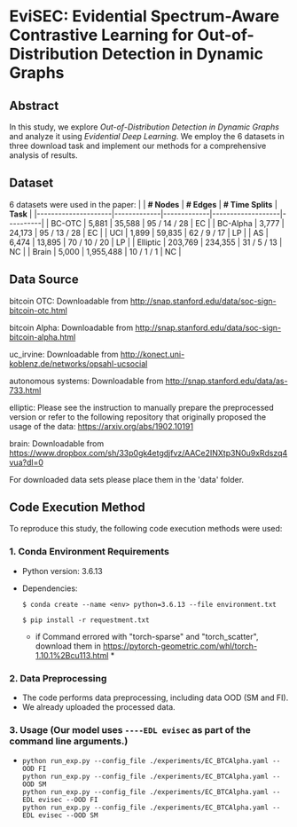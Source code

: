# EviSEC: Evidential Spectrum-Aware Contrastive Learning for Out-of-Distribution Detection in Dynamic Graphs

## Abstract
In this study, we explore *Out-of-Distribution Detection in Dynamic Graphs* and analyze it using *Evidential Deep Learning*. We employ the 6 datasets in three download task and implement our methods for a comprehensive analysis of results.

## Dataset
6 datasets were used in the paper:
|                     | **# Nodes** | **# Edges** | **# Time Splits** | **Task** |
|---------------------|-------------|-------------|-------------------|----------|
| BC-OTC              | 5,881       | 35,588      | 95 / 14 / 28       | EC       |
| BC-Alpha            | 3,777       | 24,173      | 95 / 13 / 28       | EC       |
| UCI                 | 1,899       | 59,835      | 62 / 9 / 17        | LP       | 
| AS                  | 6,474       | 13,895      | 70 / 10 / 20       | LP       | 
| Elliptic            | 203,769     | 234,355     | 31 / 5 / 13        | NC       | 
| Brain               | 5,000       | 1,955,488   | 10 / 1 / 1         | NC       | 

## Data Source
bitcoin OTC: Downloadable from http://snap.stanford.edu/data/soc-sign-bitcoin-otc.html

bitcoin Alpha: Downloadable from http://snap.stanford.edu/data/soc-sign-bitcoin-alpha.html

uc_irvine: Downloadable from http://konect.uni-koblenz.de/networks/opsahl-ucsocial

autonomous systems: Downloadable from http://snap.stanford.edu/data/as-733.html

elliptic: Please see the instruction to manually prepare the preprocessed version or refer to the following repository that originally proposed the usage of the data: https://arxiv.org/abs/1902.10191

brain: Downloadable from https://www.dropbox.com/sh/33p0gk4etgdjfvz/AACe2INXtp3N0u9xRdszq4vua?dl=0

For downloaded data sets please place them in the 'data' folder.

## Code Execution Method

To reproduce this study, the following code execution methods were used:

### 1. Conda Environment Requirements
- Python version: 3.6.13
- Dependencies:
  
  ```$ conda create --name <env> python=3.6.13 --file environment.txt```

  ```$ pip install -r requestment.txt```

  * if Command errored with "torch-sparse" and "torch_scatter", download them in https://pytorch-geometric.com/whl/torch-1.10.1%2Bcu113.html *


### 2. Data Preprocessing
- The code performs data preprocessing, including data OOD (SM and FI).
- We already uploaded the processed data.

### 3. Usage (Our model uses `----EDL evisec` as part of the command line arguments.)
 - ```
   python run_exp.py --config_file ./experiments/EC_BTCAlpha.yaml --OOD FI
   python run_exp.py --config_file ./experiments/EC_BTCAlpha.yaml --OOD SM
   python run_exp.py --config_file ./experiments/EC_BTCAlpha.yaml --EDL evisec --OOD FI
   python run_exp.py --config_file ./experiments/EC_BTCAlpha.yaml --EDL evisec --OOD SM
   ```
